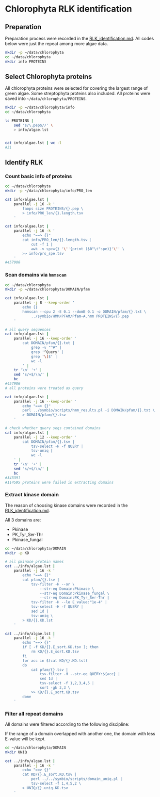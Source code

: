 # Chlorophyta RLK identification

## Preparation

Preparation process were recorded in the [RLK_identification.md](RLK_identification.md). All codes below were just the repeat among more algae data.

```bash
mkdir -p ~/data/chlorophyta
cd ~/data/chlorophyta
mkdir info PROTEINS
```

## Select Chlorophyta proteins

All chlorophyta proteins were selected for covering the largest range of green algae. Some streptophyta proteins also included.
All proteins were saved into `~/data/chlorophyta/PROTEINS`.

```bash
mkdir -p ~/data/chlorophyta/info
cd ~/data/chlorophyta

ls PROTEINS |
    sed 's/\.pep$//' \
    > info/algae.lst


cat info/algae.lst | wc -l
#31
```

## Identify RLK

### Count basic info of proteins

```bash
cd ~/data/chlorophyta
mkdir -p ~/data/chlorophyta/info/PRO_len

cat info/algae.lst |
    parallel -j 16 -k '
        faops size PROTEINS/{}.pep \
        > info/PRO_len/{}.length.tsv
    '

cat info/algae.lst |
    parallel -j 16 -k '
        echo "==> {}"
        cat info/PRO_len/{}.length.tsv |
            cut -f 1 |
            awk -v spe={} '\''{print ($0"\t"spe)}'\'' \
        >> info/pro_spe.tsv
    '
#457986
```

### Scan domains via `hmmscan`

```bash
cd ~/data/chlorophyta
mkdir -p ~/data/chlorophyta/DOMAIN/pfam

cat info/algae.lst |
    parallel -j 8 --keep-order '
        echo {}
        hmmscan --cpu 2 -E 0.1 --domE 0.1 -o DOMAIN/pfam/{}.txt \
            ../symbio/HMM/PFAM/Pfam-A.hmm PROTEINS/{}.pep
    '

# all query sequences
cat info/algae.lst |
    parallel -j 16 --keep-order '
        cat DOMAIN/pfam/{}.txt |
            grep -v "^#" |
            grep '^Query' |
            grep '\]$' |
            wc -l
        ' |
    tr '\n' '+' |
    sed 's/+$/\n/' |
    bc
#457986
# all proteins were treated as query

cat info/algae.lst |
    parallel -j 16 --keep-order '
        echo "==> {}"
        perl ../symbio/scripts/hmm_results.pl -i DOMAIN/pfam/{}.txt \
        > DOMAIN/pfam/{}.tsv
    '

# check whether query seqs contained domains
cat info/algae.lst |
    parallel -j 12 --keep-order '
        cat DOMAIN/pfam/{}.tsv |
            tsv-select -H -f QUERY |
            tsv-uniq |
            wc -l
    ' |
    tr '\n' '+' |
    sed 's/+$/\n/' |
    bc
#343391
#114595 proteins were failed in extracting domains
```

### Extract kinase domain

The reason of choosing kinase domains were recorded in the [RLK_identification.md](RLK_identification.md).

All 3 domains are:

- Pkinase
- PK_Tyr_Ser-Thr
- Pkinase_fungal

```bash
cd ~/data/chlorophyta/DOMAIN
mkdir -p KD

# all pkinase protein names
cat ../info/algae.lst |
    parallel -j 16 -k '
        echo "==> {}"
        cat pfam/{}.tsv |
            tsv-filter -H --or \
                --str-eq Domain:Pkinase \
                --str-eq Domain:Pkinase_fungal \
                --str-eq Domain:PK_Tyr_Ser-Thr |
            tsv-filter -H --le E_value:"1e-4" |
            tsv-select -H -f QUERY |
            sed 1d |
            tsv-uniq \
        > KD/{}.KD.lst
    '

cat ../info/algae.lst |
    parallel -j 16 -k '
        echo "==> {}"
        if [ -f KD/{}.E_sort.KD.tsv ]; then
            rm KD/{}.E_sort.KD.tsv
        fi
        for acc in $(cat KD/{}.KD.lst)
        do
            cat pfam/{}.tsv |
                tsv-filter -H --str-eq QUERY:${acc} |
                sed 1d |
                tsv-select -f 1,2,3,4,5 |
                sort -gk 3,3 \
            >> KD/{}.E_sort.KD.tsv
        done
    '
```

### Filter all repeat domains

All domains were filtered according to the following discipline:

If the range of a domain overlapped with another one, the domain with less E-value will be kept.

```bash
cd ~/data/chlorophyta/DOMAIN
mkdir UNIQ

cat ../info/algae.lst |
    parallel -j 16 -k '
        echo "==> {}"
        cat KD/{}.E_sort.KD.tsv |
            perl ../../symbio/scripts/domain_uniq.pl |
            tsv-select -f 1,4,5,2 \
        > UNIQ/{}.uniq.KD.tsv
    '
```

